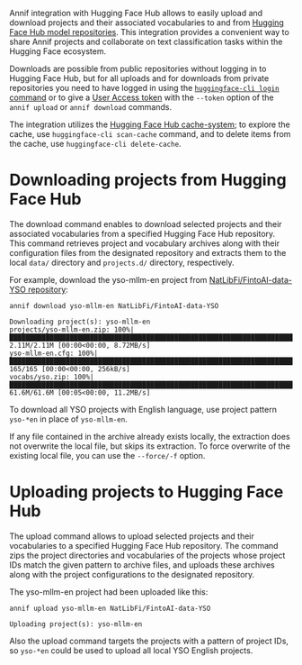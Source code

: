 Annif integration with Hugging Face Hub allows to easily upload and download projects and their associated vocabularies to and from [Hugging Face Hub model repositories](https://huggingface.co/docs/hub/models). This integration provides a convenient way to share Annif projects and collaborate on text classification tasks within the Hugging Face ecosystem.

Downloads are possible from public repositories without logging in to Hugging Face Hub, but for all uploads and for downloads from private repositories you need to have logged in using the [`huggingface-cli login` command](https://huggingface.co/docs/huggingface_hub/guides/cli#huggingface-cli-login) or to give a [User Access token](https://huggingface.co/docs/hub/security-tokens) with the `--token` option of the `annif upload` or `annif download` commands.

The integration utilizes the [Hugging Face Hub cache-system](https://huggingface.co/docs/huggingface_hub/guides/manage-cache); to explore the cache, use `huggingface-cli scan-cache` command, and to delete items from the cache, use `huggingface-cli delete-cache`. 

# Downloading projects from Hugging Face Hub

The download command enables to download selected projects and their associated vocabularies from a specified Hugging Face Hub repository. This command retrieves project and vocabulary archives along with their configuration files from the designated repository and extracts them to the local `data/` directory and `projects.d/` directory, respectively. 

For example, download the yso-mllm-en project from [NatLibFi/FintoAI-data-YSO repository](https://huggingface.co/NatLibFi/FintoAI-data-YSO):
```
annif download yso-mllm-en NatLibFi/FintoAI-data-YSO

Downloading project(s): yso-mllm-en
projects/yso-mllm-en.zip: 100%|██████████████████████████████████████████████████████████████████████████████████████████████████████████████████████████████████████████| 2.11M/2.11M [00:00<00:00, 8.72MB/s]
yso-mllm-en.cfg: 100%|████████████████████████████████████████████████████████████████████████████████████████████████████████████████████████████████████████████████████████| 165/165 [00:00<00:00, 256kB/s]
vocabs/yso.zip: 100%|████████████████████████████████████████████████████████████████████████████████████████████████████████████████████████████████████████████████████| 61.6M/61.6M [00:05<00:00, 11.2MB/s]
```

To download all YSO projects with English language, use project pattern `yso-*en` in place of `yso-mllm-en`.

If any file contained in the archive already exists locally, the extraction does not overwrite the local file, but skips its extraction. To force overwrite of the existing local file, you can use the `--force/-f` option.

# Uploading projects to Hugging Face Hub

The upload command allows to upload selected projects and their vocabularies to a specified Hugging Face Hub repository. The command zips the project directories and vocabularies of the projects whose project IDs match the given pattern to archive files, and uploads these archives along with the project configurations to the designated repository.

The yso-mllm-en project had been uploaded like this:

    annif upload yso-mllm-en NatLibFi/FintoAI-data-YSO

    Uploading project(s): yso-mllm-en

Also the upload command targets the projects with a pattern of project IDs, so `yso-*en` could be used to upload all local YSO English projects.
